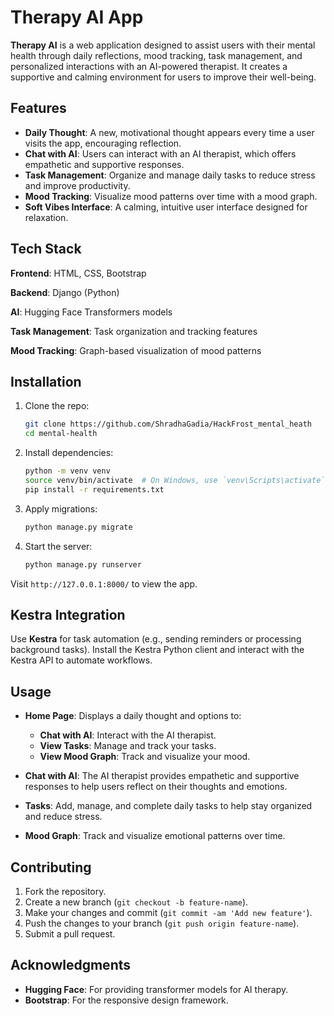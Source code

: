 
# **Therapy AI App**

**Therapy AI** is a web application designed to assist users with their mental health through daily reflections, mood tracking, task management, and personalized interactions with an AI-powered therapist. It creates a supportive and calming environment for users to improve their well-being.

## **Features**

- **Daily Thought**: A new, motivational thought appears every time a user visits the app, encouraging reflection.
- **Chat with AI**: Users can interact with an AI therapist, which offers empathetic and supportive responses.
- **Task Management**: Organize and manage daily tasks to reduce stress and improve productivity.
- **Mood Tracking**: Visualize mood patterns over time with a mood graph.
- **Soft Vibes Interface**: A calming, intuitive user interface designed for relaxation.

## **Tech Stack**
**Frontend**: HTML, CSS, Bootstrap

**Backend**: Django (Python)

**AI**: Hugging Face Transformers models

**Task Management**: Task organization and tracking features

**Mood Tracking**: Graph-based visualization of mood patterns


## **Installation**

1. Clone the repo:
   ```bash
   git clone https://github.com/ShradhaGadia/HackFrost_mental_heath
   cd mental-health
   ```

2. Install dependencies:
   ```bash
   python -m venv venv
   source venv/bin/activate  # On Windows, use `venv\Scripts\activate`
   pip install -r requirements.txt
   ```

3. Apply migrations:
   ```bash
   python manage.py migrate
   ```

4. Start the server:
   ```bash
   python manage.py runserver
   ```

Visit `http://127.0.0.1:8000/` to view the app.

## **Kestra Integration**

Use **Kestra** for task automation (e.g., sending reminders or processing background tasks). Install the Kestra Python client and interact with the Kestra API to automate workflows.

## **Usage**

- **Home Page**: Displays a daily thought and options to:
  - **Chat with AI**: Interact with the AI therapist.
  - **View Tasks**: Manage and track your tasks.
  - **View Mood Graph**: Track and visualize your mood.

- **Chat with AI**: The AI therapist provides empathetic and supportive responses to help users reflect on their thoughts and emotions.
- **Tasks**: Add, manage, and complete daily tasks to help stay organized and reduce stress.
- **Mood Graph**: Track and visualize emotional patterns over time.

## **Contributing**

1. Fork the repository.
2. Create a new branch (`git checkout -b feature-name`).
3. Make your changes and commit (`git commit -am 'Add new feature'`).
4. Push the changes to your branch (`git push origin feature-name`).
5. Submit a pull request.

## **Acknowledgments**

- **Hugging Face**: For providing transformer models for AI therapy.
- **Bootstrap**: For the responsive design framework.

